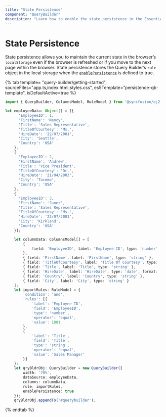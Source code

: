 ```yaml
---
title: "State Persistence"
component: "QueryBuilder"
description: "Learn how to enable the state persistence in the Essential JS 2 QueryBuilder control."
---
```


# State Persistence

State persistence allows you to maintain the current state in the browser’s `localStorage` even if the browser is refreshed or if you move to the next page within the browser. State persistence stores the Query Builder’s `rule` object in the local storage when the [`enablePersistence`](https://ej2.syncfusion.com/documentation/state-persistence/) is defined to true.

{% tab template= "query-builder/getting-started", sourceFiles="app.ts,index.html,styles.css",
es5Template="persistence-qb-template", isDefaultActive=true %}

```typescript
import { QueryBuilder, ColumnsModel, RuleModel } from '@syncfusion/ej2-querybuilder';

let employeeData: Object[] = [{
      'EmployeeID': 1,
      'FirstName': 'Nancy',
      'Title': 'Sales Representative',
      'TitleOfCourtesy': 'Ms.',
      'HireDate': '22/07/2001',
      'City': 'Seattle',
      'Country': 'USA'
    },
    {
      'EmployeeID': 2,
      'FirstName': 'Andrew',
      'Title': 'Vice President',
      'TitleOfCourtesy': 'Dr.',
      'HireDate': '21/04/2003',
      'City': 'Tacoma',
      'Country': 'USA'
    },
    {
      'EmployeeID': 3,
      'FirstName': 'Janet',
      'Title': 'Sales Representative',
      'TitleOfCourtesy': 'Ms.',
      'HireDate': '22/07/2001',
      'City': 'Kirkland',
      'Country': 'USA'
    }];

    let columnData: ColumnsModel[] = [
        {
            field: 'EmployeeID', label: 'Employee ID', type: 'number'
        },
        { field: 'FirstName', label: 'FirstName', type: 'string' },
        { field: 'TitleOfCourtesy', label: 'Title Of Courtesy', type: 'boolean', values: ['Mr.', 'Mrs.'] },
        { field: 'Title', label: 'Title', type: 'string' },
        { field: 'HireDate', label: 'HireDate', type: 'date', format: 'dd/MM/yyyy' },
        { field: 'Country', label: 'Country', type: 'string' },
        { field: 'City', label: 'City', type: 'string' }
    ];
    let importRules: RuleModel = {
        'condition': 'and',
        'rules': [{
            'label': 'Employee ID',
            'field': 'EmployeeID',
            'type': 'number',
            'operator': 'equal',
            'value': 1001
        },
        {
            'label': 'Title',
            'field': 'Title',
            'type': 'string',
            'operator': 'equal',
            'value': 'Sales Manager'
        }]
    };
    let qryBldrObj: QueryBuilder = new QueryBuilder({
        width: '70%',
        dataSource: employeeData,
        columns: columnData,
        rule: importRules,
        enablePersistence: true
    });
    qryBldrObj.appendTo('#querybuilder');
```

{% endtab %}